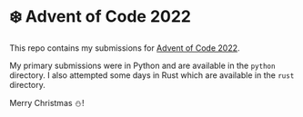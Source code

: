 # :snowflake: Advent of Code 2022

This repo contains my submissions for [Advent of Code 2022](https://adventofcode.com/).

My primary submissions were in Python and are available in the `python` directory. I also attempted some  days 
in Rust which are available in the `rust` directory.

Merry Christmas :snowman:!